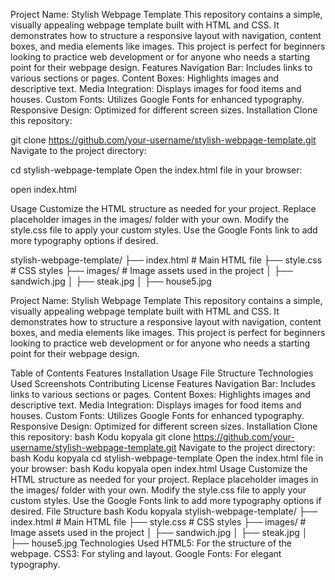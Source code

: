 Project Name: Stylish Webpage Template
This repository contains a simple, visually appealing webpage template built with HTML and CSS. It demonstrates how to structure a responsive layout with navigation, content boxes, and media elements like images. This project is perfect for beginners looking to practice web development or for anyone who needs a starting point for their webpage design.
Features
Navigation Bar: Includes links to various sections or pages.
Content Boxes: Highlights images and descriptive text.
Media Integration: Displays images for food items and houses.
Custom Fonts: Utilizes Google Fonts for enhanced typography.
Responsive Design: Optimized for different screen sizes.
Installation
Clone this repository:

git clone https://github.com/your-username/stylish-webpage-template.git
Navigate to the project directory:

cd stylish-webpage-template
Open the index.html file in your browser:

open index.html

Usage
Customize the HTML structure as needed for your project.
Replace placeholder images in the images/ folder with your own.
Modify the style.css file to apply your custom styles.
Use the Google Fonts link to add more typography options if desired.

stylish-webpage-template/
├── index.html       # Main HTML file
├── style.css        # CSS styles
├── images/          # Image assets used in the project
│   ├── sandwich.jpg
│   ├── steak.jpg
│   ├── house5.jpg


Project Name: Stylish Webpage Template
This repository contains a simple, visually appealing webpage template built with HTML and CSS. It demonstrates how to structure a responsive layout with navigation, content boxes, and media elements like images. This project is perfect for beginners looking to practice web development or for anyone who needs a starting point for their webpage design.

Table of Contents
Features
Installation
Usage
File Structure
Technologies Used
Screenshots
Contributing
License
Features
Navigation Bar: Includes links to various sections or pages.
Content Boxes: Highlights images and descriptive text.
Media Integration: Displays images for food items and houses.
Custom Fonts: Utilizes Google Fonts for enhanced typography.
Responsive Design: Optimized for different screen sizes.
Installation
Clone this repository:
bash
Kodu kopyala
git clone https://github.com/your-username/stylish-webpage-template.git
Navigate to the project directory:
bash
Kodu kopyala
cd stylish-webpage-template
Open the index.html file in your browser:
bash
Kodu kopyala
open index.html
Usage
Customize the HTML structure as needed for your project.
Replace placeholder images in the images/ folder with your own.
Modify the style.css file to apply your custom styles.
Use the Google Fonts link to add more typography options if desired.
File Structure
bash
Kodu kopyala
stylish-webpage-template/
├── index.html       # Main HTML file
├── style.css        # CSS styles
├── images/          # Image assets used in the project
│   ├── sandwich.jpg
│   ├── steak.jpg
│   ├── house5.jpg
Technologies Used
HTML5: For the structure of the webpage.
CSS3: For styling and layout.
Google Fonts: For elegant typography.